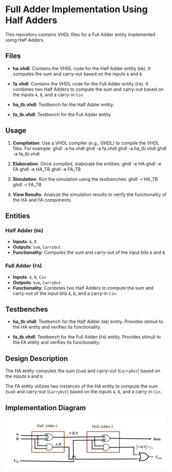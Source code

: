 # Full Adder Implementation Using Half Adders

This repository contains VHDL files for a Full Adder entity implemented using Half Adders.

## Files

- **ha.vhdl**: Contains the VHDL code for the Half Adder entity (`HA`). It computes the sum and carry-out based on the inputs `A` and `B`.

- **fa.vhdl**: Contains the VHDL code for the Full Adder entity (`FA`). It combines two Half Adders to compute the sum and carry-out based on the inputs `A`, `B`, and a carry-in `Cin`.

- **ha_tb.vhdl**: Testbench for the Half Adder entity.

- **fa_tb.vhdl**: Testbench for the Full Adder entity.

## Usage

1. **Compilation**: Use a VHDL compiler (e.g., GHDL) to compile the VHDL files. For example:
ghdl -a ha.vhdl
ghdl -a fa.vhdl
ghdl -a ha_tb.vhdl
ghdl -a fa_tb.vhdl

2. **Elaboration**: Once compiled, elaborate the entities:
ghdl -e HA
ghdl -e FA
ghdl -e HA_TB
ghdl -e FA_TB

3. **Simulation**: Run the simulation using the testbenches:
ghdl -r HA_TB
ghdl -r FA_TB

4. **View Results**: Analyze the simulation results to verify the functionality of the HA and FA components.

## Entities

### Half Adder (`HA`)

- **Inputs**: `A`, `B`
- **Outputs**: `Sum`, `CarryOut`
- **Functionality**: Computes the sum and carry-out of the input bits `A` and `B`.

### Full Adder (`FA`)

- **Inputs**: `A`, `B`, `Cin`
- **Outputs**: `Sum`, `CarryOut`
- **Functionality**: Combines two Half Adders to compute the sum and carry-out of the input bits `A`, `B`, and a carry-in `Cin`.

## Testbenches

- **ha_tb.vhdl**: Testbench for the Half Adder (`HA`) entity. Provides stimuli to the HA entity and verifies its functionality.

- **fa_tb.vhdl**: Testbench for the Full Adder (`FA`) entity. Provides stimuli to the FA entity and verifies its functionality.

## Design Description

The HA entity computes the sum (`Sum`) and carry-out (`CarryOut`) based on the inputs `A` and `B`. 

The FA entity utilizes two instances of the HA entity to compute the sum (`Sum`) and carry-out (`CarryOut`) based on the inputs `A`, `B`, and a carry-in `Cin`.

## Implementation Diagram
![Diagram](https://github.com/Samirlamichhane10/Vhdl-assignments/blob/main/fulladder_with_halfadder/full-adder-using-half-adder.jpg)

